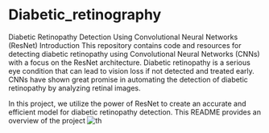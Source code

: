 # Diabetic_retinography

Diabetic Retinopathy Detection Using Convolutional Neural Networks (ResNet)
Introduction
This repository contains code and resources for detecting diabetic retinopathy using Convolutional Neural Networks (CNNs) with a focus on the ResNet architecture. Diabetic retinopathy is a serious eye condition that can lead to vision loss if not detected and treated early. CNNs have shown great promise in automating the detection of diabetic retinopathy by analyzing retinal images.

In this project, we utilize the power of ResNet to create an accurate and efficient model for diabetic retinopathy detection. This README provides an overview of the project
![th](https://github.com/chandan2311/Diabetic_retinography/assets/101943277/81071b49-9594-4db1-8459-ddd617fbb9e4)
